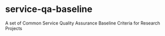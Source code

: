 # service-qa-baseline
A set of Common Service Quality Assurance Baseline Criteria for Research Projects
